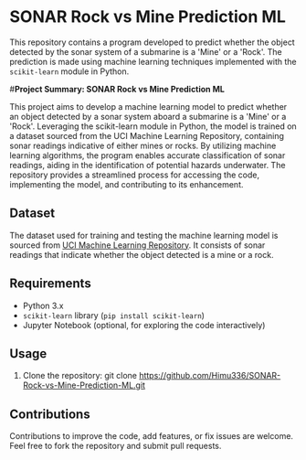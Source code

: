 # SONAR Rock vs Mine Prediction ML

This repository contains a program developed to predict whether the object detected by the sonar system of a submarine is a 'Mine' or a 'Rock'. The prediction is made using machine learning techniques implemented with the `scikit-learn` module in Python.

#**Project Summary: SONAR Rock vs Mine Prediction ML**

This project aims to develop a machine learning model to predict whether an object detected by a sonar system aboard a submarine is a 'Mine' or a 'Rock'. Leveraging the scikit-learn module in Python, the model is trained on a dataset sourced from the UCI Machine Learning Repository, containing sonar readings indicative of either mines or rocks. By utilizing machine learning algorithms, the program enables accurate classification of sonar readings, aiding in the identification of potential hazards underwater. The repository provides a streamlined process for accessing the code, implementing the model, and contributing to its enhancement.

## Dataset
The dataset used for training and testing the machine learning model is sourced from [UCI Machine Learning Repository](https://archive.ics.uci.edu/ml/datasets/Connectionist+Bench+(Sonar,+Mines+vs.+Rocks)). It consists of sonar readings that indicate whether the object detected is a mine or a rock. 

## Requirements
- Python 3.x
- `scikit-learn` library (`pip install scikit-learn`)
- Jupyter Notebook (optional, for exploring the code interactively)

## Usage
1. Clone the repository: git clone https://github.com/Himu336/SONAR-Rock-vs-Mine-Prediction-ML.git

## Contributions
Contributions to improve the code, add features, or fix issues are welcome. Feel free to fork the repository and submit pull requests.
